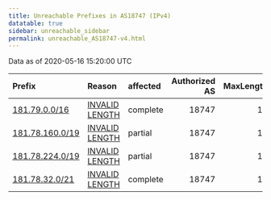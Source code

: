 ```yaml
---
title: Unreachable Prefixes in AS18747 (IPv4)
datatable: true
sidebar: unreachable_sidebar
permalink: unreachable_AS18747-v4.html
---
```


Data as of 2020-05-16 15:20:00 UTC


<div class="datatable-begin"></div>

| Prefix                                                   | Reason                                                                                                    | affected   |   Authorized AS |   MaxLength | Anchor                                         |   unreachable /24s |
|:---------------------------------------------------------|:----------------------------------------------------------------------------------------------------------|:-----------|----------------:|------------:|:-----------------------------------------------|-------------------:|
| [181.79.0.0/16](https://stat.ripe.net/181.79.0.0/16)     | [INVALID LENGTH](https://rpki-validator.ripe.net/announcement-preview?asn=AS18747&prefix=181.79.0.0/16)   | complete   |           18747 |          15 | [LACNIC](unreachable_LACNIC_RPKI_Root-v4.html) |                256 |
| [181.78.160.0/19](https://stat.ripe.net/181.78.160.0/19) | [INVALID LENGTH](https://rpki-validator.ripe.net/announcement-preview?asn=AS18747&prefix=181.78.160.0/19) | partial    |           18747 |          15 | [LACNIC](unreachable_LACNIC_RPKI_Root-v4.html) |                 32 |
| [181.78.224.0/19](https://stat.ripe.net/181.78.224.0/19) | [INVALID LENGTH](https://rpki-validator.ripe.net/announcement-preview?asn=AS18747&prefix=181.78.224.0/19) | partial    |           18747 |          15 | [LACNIC](unreachable_LACNIC_RPKI_Root-v4.html) |                 32 |
| [181.78.32.0/21](https://stat.ripe.net/181.78.32.0/21)   | [INVALID LENGTH](https://rpki-validator.ripe.net/announcement-preview?asn=AS18747&prefix=181.78.32.0/21)  | complete   |           18747 |          15 | [LACNIC](unreachable_LACNIC_RPKI_Root-v4.html) |                  8 |

<div class="datatable-end"></div>